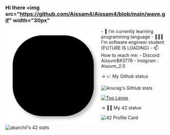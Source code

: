 ### Hi there <img src="https://github.com/Aissam4/Aissam4/blob/main/wave.gif" width="30px"
                  
                  
                  
<img src="https://github.com/Aissam4/Aissam4/blob/main/lines.svg" align="left" width="300"/>
- 🌱 I’m currently learning programming language
- 👨🏻‍💻 I'm software engineer student {FUTURE IS LOADING}
- 📫 How to reach me: 
     - Discord: Aissvm$#3776
     - Instgram : Aissvm_2.0

-> 📈 My Github status

![Anurag's GitHub stats](https://github-readme-stats.vercel.app/api?username=Aissam4&show_icons=true&theme=radical)

[![Top Langs](https://github-readme-stats.vercel.app/api/top-langs/?username=Aissam4&theme=radical)](https://github.com/anuraghazra/github-readme-stats)

-> 👨‍💻 My 42 status


![42 Profile Card](https://1337-readme.vercel.app/api/profile?cursus=42&dark=true&login=abarchil)

![abarchil's 42 stats](https://badge42.herokuapp.com/api/stats/abarchil?darkmode=true&cursus=42cursus)
